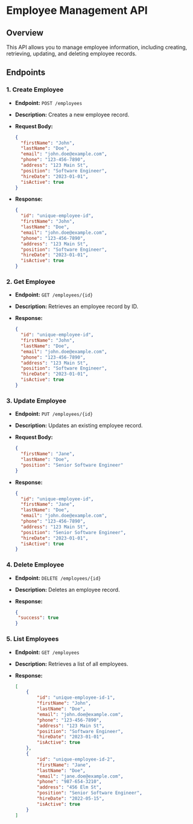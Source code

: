 # Employee Management API

## Overview

This API allows you to manage employee information, including creating, retrieving, updating, and deleting employee records.

## Endpoints

### 1. Create Employee

-   **Endpoint:** `POST /employees`
-   **Description:** Creates a new employee record.
-   **Request Body:**

    ```json
    {
      "firstName": "John",
      "lastName": "Doe",
      "email": "john.doe@example.com",
      "phone": "123-456-7890",
      "address": "123 Main St",
      "position": "Software Engineer",
      "hireDate": "2023-01-01",
      "isActive": true
    }
    ```

-   **Response:**

    ```json
    {
      "id": "unique-employee-id",
      "firstName": "John",
      "lastName": "Doe",
      "email": "john.doe@example.com",
      "phone": "123-456-7890",
      "address": "123 Main St",
      "position": "Software Engineer",
      "hireDate": "2023-01-01",
      "isActive": true
    }
    ```

### 2. Get Employee

-   **Endpoint:** `GET /employees/{id}`
-   **Description:** Retrieves an employee record by ID.
-   **Response:**

    ```json
    {
      "id": "unique-employee-id",
      "firstName": "John",
      "lastName": "Doe",
      "email": "john.doe@example.com",
      "phone": "123-456-7890",
      "address": "123 Main St",
      "position": "Software Engineer",
      "hireDate": "2023-01-01",
      "isActive": true
    }
    ```

### 3. Update Employee

-   **Endpoint:** `PUT /employees/{id}`
-   **Description:** Updates an existing employee record.
-   **Request Body:**

    ```json
    {
      "firstName": "Jane",
      "lastName": "Doe",
      "position": "Senior Software Engineer"
    }
    ```

-   **Response:**

    ```json
    {
      "id": "unique-employee-id",
      "firstName": "Jane",
      "lastName": "Doe",
      "email": "john.doe@example.com",
      "phone": "123-456-7890",
      "address": "123 Main St",
      "position": "Senior Software Engineer",
      "hireDate": "2023-01-01",
      "isActive": true
    }
    ```

### 4. Delete Employee

-   **Endpoint:** `DELETE /employees/{id}`
-   **Description:** Deletes an employee record.
-   **Response:**

    ```json
    {
     "success": true
    }
    ```
    
### 5. List Employees

-   **Endpoint:** `GET /employees`
-   **Description:** Retrieves a list of all employees.
-   **Response:**

    ```json
    [
        {
            "id": "unique-employee-id-1",
            "firstName": "John",
            "lastName": "Doe",
            "email": "john.doe@example.com",
            "phone": "123-456-7890",
            "address": "123 Main St",
            "position": "Software Engineer",
            "hireDate": "2023-01-01",
            "isActive": true
        },
        {
            "id": "unique-employee-id-2",
            "firstName": "Jane",
            "lastName": "Doe",
            "email": "jane.doe@example.com",
            "phone": "987-654-3210",
            "address": "456 Elm St",
            "position": "Senior Software Engineer",
            "hireDate": "2022-05-15",
            "isActive": true
        }
    ]
    ```
